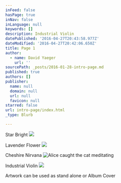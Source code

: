 ```yaml
---
inFeed: false
hasPage: true
inNav: false
inLanguage: null
keywords: []
description: Industrial Violin
datePublished: '2016-04-27T20:43:58.977Z'
dateModified: '2016-04-27T20:42:06.650Z'
title: Page 1
author:
  - name: David Yaeger
    url: ''
sourcePath: _posts/2016-01-28-intro-page.md
published: true
authors: []
publisher:
  name: null
  domain: null
  url: null
  favicon: null
starred: false
url: intro-page/index.html
_type: Blurb

---
```

Star Bright
![](https://the-grid-user-content.s3-us-west-2.amazonaws.com/7dd1e609-5f4c-4cd2-ae30-f21c5a295c0b.png)

Lavender Flower
![](https://the-grid-user-content.s3-us-west-2.amazonaws.com/67747788-2f42-4354-98c0-b8d05df7e1b5.png)

Cheshire Nirvana
![Alice caught the cat meditating](https://the-grid-user-content.s3-us-west-2.amazonaws.com/120c2b44-de29-43dd-a321-4348fd07257a.jpg)

Industrial Violin
![](https://s3-us-west-2.amazonaws.com/the-grid-img/p/96cb3c3aec7889169be1baabffff285ed3952798.png)

Artwork can be used as stand alone or Album Cover